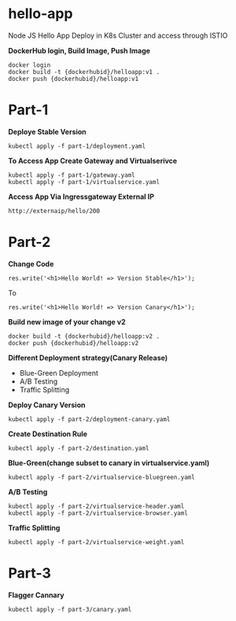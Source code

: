 # hello-app
Node JS Hello App Deploy in K8s Cluster and access through ISTIO

**DockerHub login, Build Image, Push Image**
```
docker login
docker build -t {dockerhubid}/helloapp:v1 .
docker push {dockerhubid}/helloapp:v1
```

# Part-1

**Deploye Stable Version**
```
kubectl apply -f part-1/deployment.yaml
```

**To Access App Create Gateway and Virtualserivce**
```
kubectl apply -f part-1/gateway.yaml
kubectl apply -f part-1/virtualservice.yaml
```

**Access App Via Ingressgateway External IP**
```
http://externaip/hello/200
```

# Part-2

**Change Code**

```
res.write('<h1>Hello World! => Version Stable</h1>');
```

To

```
res.write('<h1>Hello World! => Version Canary</h1>');
```

**Build new image of your change v2**
```
docker build -t {dockerhubid}/helloapp:v2 .
docker push {dockerhubid}/helloapp:v2
```

**Different Deployment strategy(Canary Release)**
- Blue-Green Deployment
- A/B Testing
- Traffic Splitting 

**Deploy Canary Version**
```
kubectl apply -f part-2/deployment-canary.yaml
```

**Create Destination Rule**
```
kubectl apply -f part-2/destination.yaml
```

**Blue-Green(change subset to canary in virtualservice.yaml)**
```
kubectl apply -f part-2/virtualservice-bluegreen.yaml
```

**A/B Testing**
```
kubectl apply -f part-2/virtualservice-header.yaml
kubectl apply -f part-2/virtualservice-browser.yaml
```

**Traffic Splitting**
```
kubectl apply -f part-2/virtualservice-weight.yaml
```

# Part-3

**Flagger Cannary**
```
kubectl apply -f part-3/canary.yaml
```

